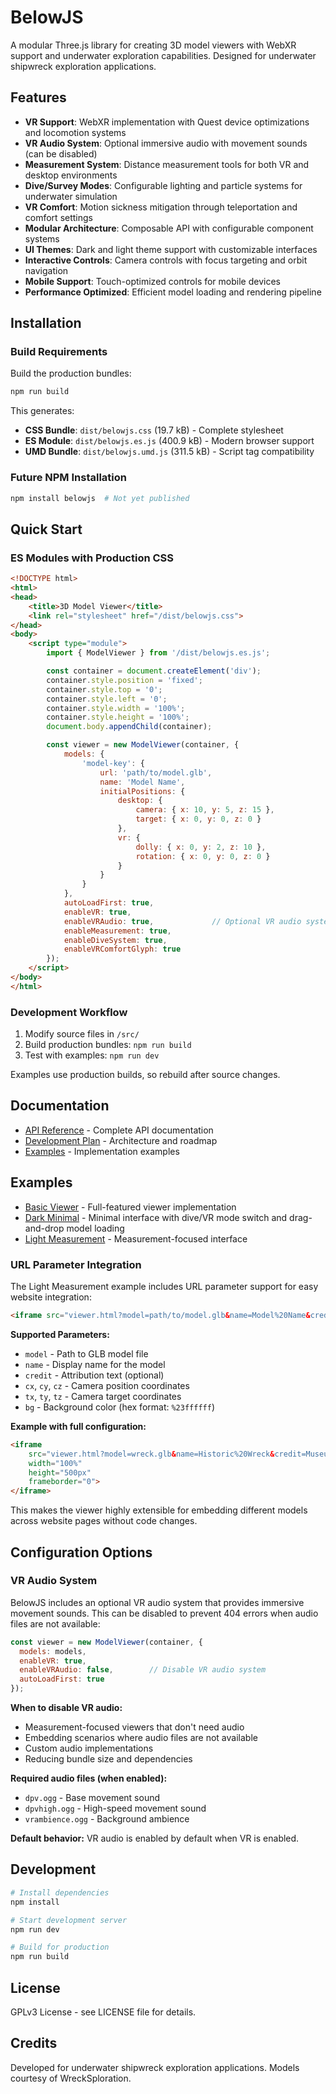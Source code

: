 # BelowJS

A modular Three.js library for creating 3D model viewers with WebXR support and underwater exploration capabilities. Designed for underwater shipwreck exploration applications.

## Features

- **VR Support**: WebXR implementation with Quest device optimizations and locomotion systems
- **VR Audio System**: Optional immersive audio with movement sounds (can be disabled)
- **Measurement System**: Distance measurement tools for both VR and desktop environments
- **Dive/Survey Modes**: Configurable lighting and particle systems for underwater simulation
- **VR Comfort**: Motion sickness mitigation through teleportation and comfort settings
- **Modular Architecture**: Composable API with configurable component systems
- **UI Themes**: Dark and light theme support with customizable interfaces
- **Interactive Controls**: Camera controls with focus targeting and orbit navigation
- **Mobile Support**: Touch-optimized controls for mobile devices
- **Performance Optimized**: Efficient model loading and rendering pipeline

## Installation

### Build Requirements
Build the production bundles:

```bash
npm run build
```

This generates:
- **CSS Bundle**: `dist/belowjs.css` (19.7 kB) - Complete stylesheet
- **ES Module**: `dist/belowjs.es.js` (400.9 kB) - Modern browser support  
- **UMD Bundle**: `dist/belowjs.umd.js` (311.5 kB) - Script tag compatibility

### Future NPM Installation
```bash
npm install belowjs  # Not yet published
```

## Quick Start

### ES Modules with Production CSS

```html
<!DOCTYPE html>
<html>
<head>
    <title>3D Model Viewer</title>
    <link rel="stylesheet" href="/dist/belowjs.css">
</head>
<body>
    <script type="module">
        import { ModelViewer } from '/dist/belowjs.es.js';

        const container = document.createElement('div');
        container.style.position = 'fixed';
        container.style.top = '0';
        container.style.left = '0';
        container.style.width = '100%';
        container.style.height = '100%';
        document.body.appendChild(container);

        const viewer = new ModelViewer(container, {
            models: {
                'model-key': {
                    url: 'path/to/model.glb',
                    name: 'Model Name',
                    initialPositions: {
                        desktop: {
                            camera: { x: 10, y: 5, z: 15 },
                            target: { x: 0, y: 0, z: 0 }
                        },
                        vr: {
                            dolly: { x: 0, y: 2, z: 10 },
                            rotation: { x: 0, y: 0, z: 0 }
                        }
                    }
                }
            },
            autoLoadFirst: true,
            enableVR: true,
            enableVRAudio: true,             // Optional VR audio system (default: true)
            enableMeasurement: true,
            enableDiveSystem: true,
            enableVRComfortGlyph: true
        });
    </script>
</body>
</html>
```

### Development Workflow

1. Modify source files in `/src/`
2. Build production bundles: `npm run build`
3. Test with examples: `npm run dev`

Examples use production builds, so rebuild after source changes.

## Documentation

- [API Reference](docs/API.md) - Complete API documentation
- [Development Plan](BELOWJS_LIBRARY_PLAN.md) - Architecture and roadmap
- [Examples](examples/) - Implementation examples

## Examples

- [Basic Viewer](examples/basic-viewer/) - Full-featured viewer implementation
- [Dark Minimal](examples/dark-minimal/) - Minimal interface with dive/VR mode switch and drag-and-drop model loading
- [Light Measurement](examples/light-measurement/) - Measurement-focused interface

### URL Parameter Integration

The Light Measurement example includes URL parameter support for easy website integration:

```html
<iframe src="viewer.html?model=path/to/model.glb&name=Model%20Name&credit=Attribution"></iframe>
```

**Supported Parameters:**
- `model` - Path to GLB model file
- `name` - Display name for the model
- `credit` - Attribution text (optional)
- `cx`, `cy`, `cz` - Camera position coordinates
- `tx`, `ty`, `tz` - Camera target coordinates  
- `bg` - Background color (hex format: `%23ffffff`)

**Example with full configuration:**
```html
<iframe 
    src="viewer.html?model=wreck.glb&name=Historic%20Wreck&credit=Museum&cx=10&cy=5&cz=15&tx=0&ty=0&tz=0&bg=%23f8f9fa"
    width="100%" 
    height="500px" 
    frameborder="0">
</iframe>
```

This makes the viewer highly extensible for embedding different models across website pages without code changes.

## Configuration Options

### VR Audio System

BelowJS includes an optional VR audio system that provides immersive movement sounds. This can be disabled to prevent 404 errors when audio files are not available:

```javascript
const viewer = new ModelViewer(container, {
  models: models,
  enableVR: true,
  enableVRAudio: false,        // Disable VR audio system
  autoLoadFirst: true
});
```

**When to disable VR audio:**
- Measurement-focused viewers that don't need audio
- Embedding scenarios where audio files are not available
- Custom audio implementations
- Reducing bundle size and dependencies

**Required audio files (when enabled):**
- `dpv.ogg` - Base movement sound
- `dpvhigh.ogg` - High-speed movement sound
- `vrambience.ogg` - Background ambience

**Default behavior:** VR audio is enabled by default when VR is enabled.

## Development

```bash
# Install dependencies
npm install

# Start development server
npm run dev

# Build for production
npm run build
```

## License

GPLv3 License - see LICENSE file for details.

## Credits

Developed for underwater shipwreck exploration applications. Models courtesy of WreckSploration.